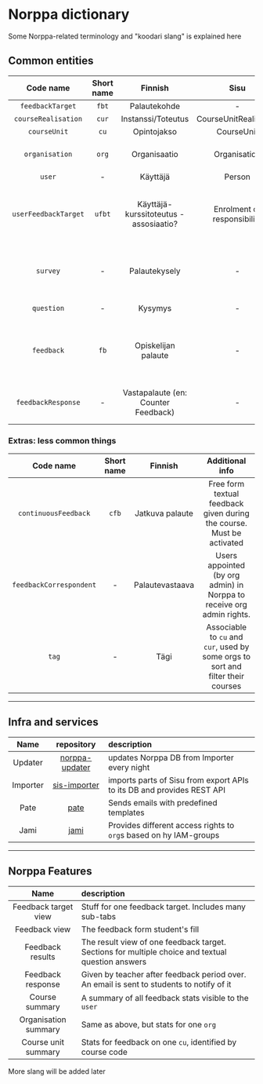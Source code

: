 # Norppa dictionary

Some Norppa-related terminology and "koodari slang" is explained here

## Common entities

|      Code name       | Short name |                Finnish                |            Sisu             |                             Additional info                             |
| :------------------: | :--------: | :-----------------------------------: | :-------------------------: | :---------------------------------------------------------------------: |
|   `feedbackTarget`   |   `fbt`    |             Palautekohde              |              -              |
| `courseRealisation`  |   `cur`    |          Instanssi/Toteutus           |    CourseUnitRealisation    |                                                                         |
|     `courseUnit`     |    `cu`    |              Opintojakso              |         CourseUnit          |                                                                         |
|    `organisation`    |   `org`    |             Organisaatio              |        Organisation         |                 Mostly study programmes, also faculties                 |
|        `user`        |     -      |               Käyttäjä                |           Person            |                                                                         |
| `userFeedbackTarget` |   `ufbt`   | Käyttäjä-kurssitoteutus -assosiaatio? | Enrolment or responsibility | Represent student's enrolment or a teacher's responsibility association |
|       `survey`       |     -      |             Palautekysely             |              -              |      Many levels: one by teacher, one by `org`, one by university       |
|      `question`      |     -      |                Kysymys                |              -              |                            `survey` has many                            |
|      `feedback`      |    `fb`    |          Opiskelijan palaute          |              -              |    json contains all of one student's answers to questions of survey    |
|  `feedbackResponse`  |     -      |  Vastapalaute (en: Counter Feedback)  |              -              |               Given by teacher after feedback period over               |

### Extras: less common things

|        Code name        | Short name |     Finnish     |                                 Additional info                                  |
| :---------------------: | :--------: | :-------------: | :------------------------------------------------------------------------------: |
|  `continuousFeedback`   |   `cfb`    | Jatkuva palaute |      Free form textual feedback given during the course. Must be activated       |
| `feedbackCorrespondent` |     -      | Palautevastaava |      Users appointed (by org admin) in Norppa to receive org admin rights.       |
|          `tag`          |     -      |      Tägi       | Associable to `cu` and `cur`, used by some orgs to sort and filter their courses |

---

## Infra and services

|   Name   |                                 repository                                 | description                                                            |
| :------: | :------------------------------------------------------------------------: | :--------------------------------------------------------------------- |
| Updater  | [norppa-updater](https://github.com/UniversityOfHelsinkiCS/norppa-updater) | updates Norppa DB from Importer every night                            |
| Importer |   [sis-importer](https://github.com/UniversityOfHelsinkiCS/sis-importer)   | imports parts of Sisu from export APIs to its DB and provides REST API |
|   Pate   |           [pate](https://github.com/UniversityOfHelsinkiCS/pate)           | Sends emails with predefined templates                                 |
|   Jami   |           [jami](https://github.com/UniversityOfHelsinkiCS/jami)           | Provides different access rights to `org`s based on hy IAM-groups      |

---

## Norppa Features

|         Name         | description                                                                                       |
| :------------------: | :------------------------------------------------------------------------------------------------ |
| Feedback target view | Stuff for one feedback target. Includes many sub-tabs                                             |
|    Feedback view     | The feedback form student's fill                                                                  |
|   Feedback results   | The result view of one feedback target. Sections for multiple choice and textual question answers |
|  Feedback response   | Given by teacher after feedback period over. An email is sent to students to notify of it         |
|    Course summary    | A summary of all feedback stats visible to the `user`                                             |
| Organisation summary | Same as above, but stats for one `org`                                                            |
| Course unit summary  | Stats for feedback on one `cu`, identified by course code                                         |

More slang will be added later
